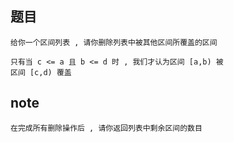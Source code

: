 ## 题目
    给你一个区间列表 , 请你删除列表中被其他区间所覆盖的区间

    只有当 c <= a 且 b <= d 时 , 我们才认为区间 [a,b) 被
    区间 [c,d) 覆盖

## note 
    在完成所有删除操作后 , 请你返回列表中剩余区间的数目